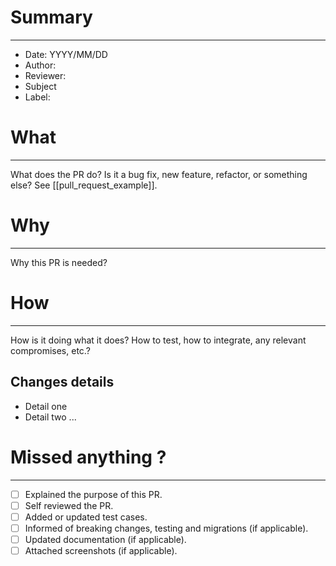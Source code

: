 # Summary
---
- Date: YYYY/MM/DD
- Author: 
- Reviewer: 
- Subject
- Label: 

# What
---
What does the PR do?
Is it a bug fix, new feature, refactor, or something else? 
See [[pull_request_example]].

# Why
---
Why this PR is needed?

# How
---
How is it doing what it does?
How to test, how to integrate, any relevant compromises, etc.?

## Changes details
- Detail one
- Detail two
...


# Missed anything ?
---
- [ ] Explained the purpose of this PR.
- [ ] Self reviewed the PR.
- [ ] Added or updated test cases.
- [ ] Informed of breaking changes, testing and migrations (if applicable).
- [ ] Updated documentation (if applicable).
- [ ] Attached screenshots (if applicable).